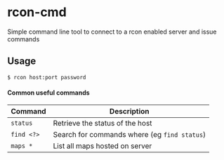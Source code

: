 rcon-cmd
======
Simple command line tool to connect to a rcon enabled server and issue commands

## Usage
```$ rcon host:port password```

#### Common useful commands
| Command | Description |
|------------|----------------------------------------------|
| `status`   | Retrieve the status of the host              |
| `find <?>` | Search for commands where (eg `find status`) |
| `maps *`   | List all maps hosted on server               |